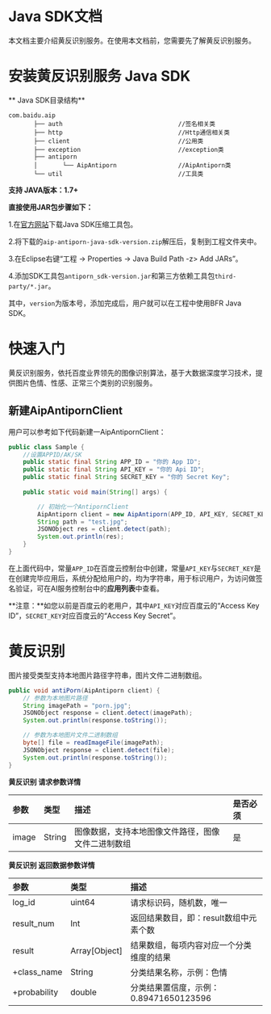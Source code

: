 # Java SDK文档

本文档主要介绍黄反识别服务。在使用本文档前，您需要先了解黄反识别服务。

# 安装黄反识别服务 Java SDK

** Java SDK目录结构**

    com.baidu.aip
           ├── auth                                //签名相关类
           ├── http                                //Http通信相关类
           ├── client                              //公用类
           ├── exception                           //exception类
           ├── antiporn
           │       └── AipAntiporn                 //AipAntiporn类
           └── util                                //工具类

**支持 JAVA版本：1.7+**

**直接使用JAR包步骤如下：**

1.在[官方网站](http://ai.baidu.com/sdk)下载Java SDK压缩工具包。

2.将下载的`aip-antiporn-java-sdk-version.zip`解压后，复制到工程文件夹中。

3.在Eclipse右键“工程 -> Properties -> Java Build Path -z> Add JARs”。

4.添加SDK工具包`antiporn_sdk-version.jar`和第三方依赖工具包`third-party/*.jar`。

其中，`version`为版本号，添加完成后，用户就可以在工程中使用BFR Java SDK。


# 快速入门

黄反识别服务，依托百度业界领先的图像识别算法，基于大数据深度学习技术，提供图片色情、性感、正常三个类别的识别服务。

## 新建AipAntipornClient

用户可以参考如下代码新建一AipAntipornClient：

```java
public class Sample {
    //设置APPID/AK/SK
    public static final String APP_ID = "你的 App ID";
    public static final String API_KEY = "你的 Api ID";
    public static final String SECRET_KEY = "你的 Secret Key";
    
    public static void main(String[] args) {

        // 初始化一个AntipornClient
        AipAntiporn client = new AipAntiporn(APP_ID, API_KEY, SECRET_KEY);
        String path = "test.jpg";
        JSONObject res = client.detect(path);
        System.out.println(res);
    }
}
```
在上面代码中，常量`APP_ID`在百度云控制台中创建，常量`API_KEY`与`SECRET_KEY`是在创建完毕应用后，系统分配给用户的，均为字符串，用于标识用户，为访问做签名验证，可在AI服务控制台中的**应用列表**中查看。  

**注意：**如您以前是百度云的老用户，其中`API_KEY`对应百度云的“Access Key ID”，`SECRET_KEY`对应百度云的“Access Key Secret”。

# 黄反识别

图片接受类型支持本地图片路径字符串，图片文件二进制数组。

```java
public void antiPorn(AipAntiporn client) {
    // 参数为本地图片路径
    String imagePath = "porn.jpg";
    JSONObject response = client.detect(imagePath);
    System.out.println(response.toString());

    // 参数为本地图片文件二进制数组
    byte[] file = readImageFile(imagePath);
    JSONObject response = client.detect(file);
    System.out.println(response.toString());
}
```

**黄反识别 请求参数详情**

| 参数    | 类型     | 描述                        | 是否必须 |
| :---- | :----- | :------------------------ | :--- |
| image | String | 图像数据，支持本地图像文件路径，图像文件二进制数组 | 是    |

**黄反识别 返回数据参数详情**

| 参数           | 类型            | 描述                          |
| :----------- | :------------ | :-------------------------- |
| log_id       | uint64        | 请求标识码，随机数，唯一                |
| result_num   | Int           | 返回结果数目，即：result数组中元素个数      |
| result       | Array[Object] | 结果数组，每项内容对应一个分类维度的结果        |
| +class_name  | String        | 分类结果名称，示例：色情                |
| +probability | double        | 分类结果置信度，示例：0.89471650123596 |



